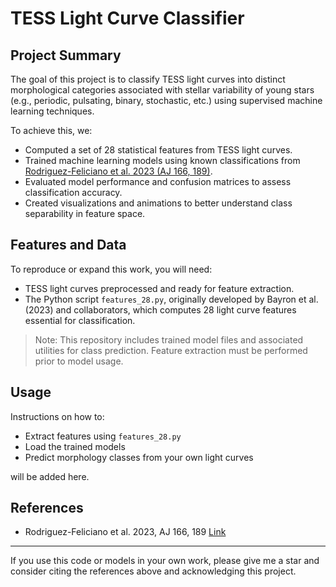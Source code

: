 # TESS Light Curve Classifier

## Project Summary

The goal of this project is to classify TESS light curves into distinct morphological categories associated with stellar variability of young stars (e.g., periodic, pulsating, binary, stochastic, etc.) using supervised machine learning techniques.

To achieve this, we:
- Computed a set of 28 statistical features from TESS light curves.
- Trained machine learning models using known classifications from [Rodriguez-Feliciano et al. 2023 (AJ 166, 189)](https://iopscience.iop.org/article/10.3847/1538-3881/acf865).
- Evaluated model performance and confusion matrices to assess classification accuracy.
- Created visualizations and animations to better understand class separability in feature space.

## Features and Data

To reproduce or expand this work, you will need:
- TESS light curves preprocessed and ready for feature extraction.
- The Python script `features_28.py`, originally developed by Bayron et al. (2023) and collaborators, which computes 28 light curve features essential for classification.

> Note: This repository includes trained model files and associated utilities for class prediction. Feature extraction must be performed prior to model usage.

## Usage

Instructions on how to:
- Extract features using `features_28.py`
- Load the trained models
- Predict morphology classes from your own light curves

will be added here.


## References

- Rodriguez-Feliciano et al. 2023, AJ 166, 189 [Link](https://iopscience.iop.org/article/10.3847/1538-3881/acf865)  

---

If you use this code or models in your own work, please give me a star and consider citing the references above and acknowledging this project.
